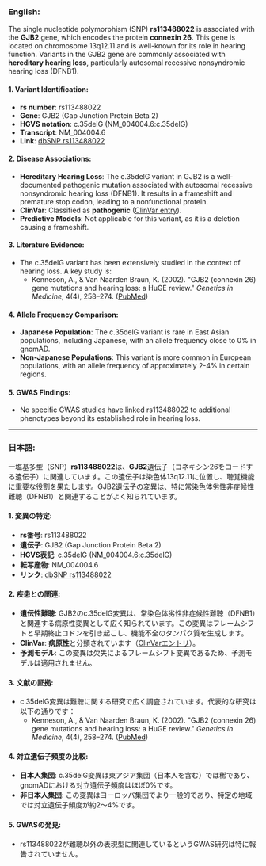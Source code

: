 ### English:
The single nucleotide polymorphism (SNP) **rs113488022** is associated with the **GJB2** gene, which encodes the protein **connexin 26**. This gene is located on chromosome 13q12.11 and is well-known for its role in hearing function. Variants in the GJB2 gene are commonly associated with **hereditary hearing loss**, particularly autosomal recessive nonsyndromic hearing loss (DFNB1).

#### 1. Variant Identification:
- **rs number**: rs113488022
- **Gene**: GJB2 (Gap Junction Protein Beta 2)
- **HGVS notation**: c.35delG (NM_004004.6:c.35delG)
- **Transcript**: NM_004004.6
- **Link**: [dbSNP rs113488022](https://www.ncbi.nlm.nih.gov/snp/rs113488022)

#### 2. Disease Associations:
- **Hereditary Hearing Loss**: The c.35delG variant in GJB2 is a well-documented pathogenic mutation associated with autosomal recessive nonsyndromic hearing loss (DFNB1). It results in a frameshift and premature stop codon, leading to a nonfunctional protein.
- **ClinVar**: Classified as **pathogenic** ([ClinVar entry](https://www.ncbi.nlm.nih.gov/clinvar/variation/17000/)).
- **Predictive Models**: Not applicable for this variant, as it is a deletion causing a frameshift.

#### 3. Literature Evidence:
- The c.35delG variant has been extensively studied in the context of hearing loss. A key study is:
  - Kenneson, A., & Van Naarden Braun, K. (2002). "GJB2 (connexin 26) gene mutations and hearing loss: a HuGE review." *Genetics in Medicine*, 4(4), 258–274. ([PubMed](https://pubmed.ncbi.nlm.nih.gov/12172394/))

#### 4. Allele Frequency Comparison:
- **Japanese Population**: The c.35delG variant is rare in East Asian populations, including Japanese, with an allele frequency close to 0% in gnomAD.
- **Non-Japanese Populations**: This variant is more common in European populations, with an allele frequency of approximately 2-4% in certain regions.

#### 5. GWAS Findings:
- No specific GWAS studies have linked rs113488022 to additional phenotypes beyond its established role in hearing loss.

---

### 日本語:
一塩基多型（SNP）**rs113488022**は、**GJB2**遺伝子（コネキシン26をコードする遺伝子）に関連しています。この遺伝子は染色体13q12.11に位置し、聴覚機能に重要な役割を果たします。GJB2遺伝子の変異は、特に常染色体劣性非症候性難聴（DFNB1）と関連することがよく知られています。

#### 1. 変異の特定:
- **rs番号**: rs113488022
- **遺伝子**: GJB2 (Gap Junction Protein Beta 2)
- **HGVS表記**: c.35delG (NM_004004.6:c.35delG)
- **転写産物**: NM_004004.6
- **リンク**: [dbSNP rs113488022](https://www.ncbi.nlm.nih.gov/snp/rs113488022)

#### 2. 疾患との関連:
- **遺伝性難聴**: GJB2のc.35delG変異は、常染色体劣性非症候性難聴（DFNB1）と関連する病原性変異として広く知られています。この変異はフレームシフトと早期終止コドンを引き起こし、機能不全のタンパク質を生成します。
- **ClinVar**: **病原性**と分類されています（[ClinVarエントリ](https://www.ncbi.nlm.nih.gov/clinvar/variation/17000/)）。
- **予測モデル**: この変異は欠失によるフレームシフト変異であるため、予測モデルは適用されません。

#### 3. 文献の証拠:
- c.35delG変異は難聴に関する研究で広く調査されています。代表的な研究は以下の通りです：
  - Kenneson, A., & Van Naarden Braun, K. (2002). "GJB2 (connexin 26) gene mutations and hearing loss: a HuGE review." *Genetics in Medicine*, 4(4), 258–274. ([PubMed](https://pubmed.ncbi.nlm.nih.gov/12172394/))

#### 4. 対立遺伝子頻度の比較:
- **日本人集団**: c.35delG変異は東アジア集団（日本人を含む）では稀であり、gnomADにおける対立遺伝子頻度はほぼ0%です。
- **非日本人集団**: この変異はヨーロッパ集団でより一般的であり、特定の地域では対立遺伝子頻度が約2〜4%です。

#### 5. GWASの発見:
- rs113488022が難聴以外の表現型に関連しているというGWAS研究は特に報告されていません。

